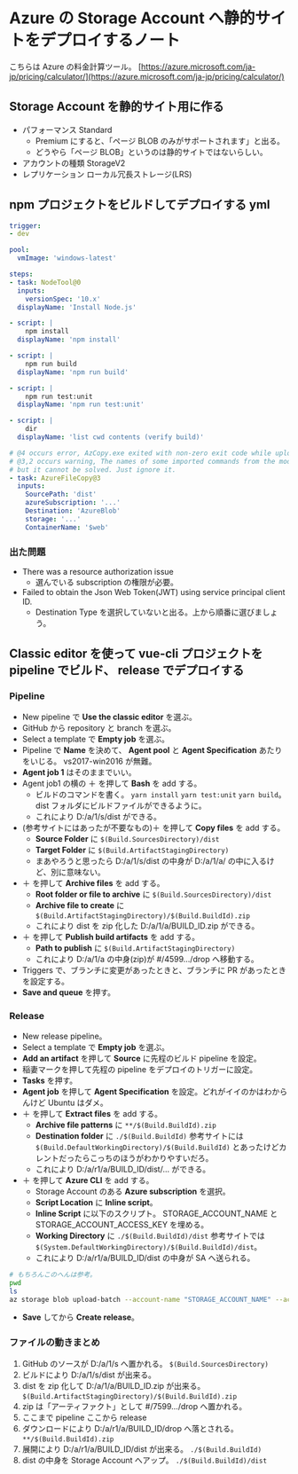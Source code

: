 Azure の Storage Account へ静的サイトをデプロイするノート
===

こちらは Azure の料金計算ツール。 [https://azure.microsoft.com/ja-jp/pricing/calculator/](https://azure.microsoft.com/ja-jp/pricing/calculator/)

## Storage Account を静的サイト用に作る

- パフォーマンス Standard
    - Premium にすると、「ページ BLOB のみがサポートされます」と出る。
    - どうやら「ページ BLOB」というのは静的サイトではないらしい。
- アカウントの種類  StorageV2
- レプリケーション ローカル冗長ストレージ(LRS)

## npm プロジェクトをビルドしてデプロイする yml

```yaml
trigger:
- dev

pool:
  vmImage: 'windows-latest'

steps:
- task: NodeTool@0
  inputs:
    versionSpec: '10.x'
  displayName: 'Install Node.js'

- script: |
    npm install
  displayName: 'npm install'

- script: |
    npm run build
  displayName: 'npm run build'

- script: |
    npm run test:unit
  displayName: 'npm run test:unit'

- script: |
    dir
  displayName: 'list cwd contents (verify build)'

# @4 occurs error, AzCopy.exe exited with non-zero exit code while uploading files to blob storage
# @3,2 occurs warning, The names of some imported commands from the module 'AzureRM.Websites' include unapproved verbs that might make them less discoverable
# but it cannot be solved. Just ignore it.
- task: AzureFileCopy@3
  inputs:
    SourcePath: 'dist'
    azureSubscription: '...'
    Destination: 'AzureBlob'
    storage: '...'
    ContainerName: '$web'
```

### 出た問題

- There was a resource authorization issue
    - 選んでいる subscription の権限が必要。
- Failed to obtain the Json Web Token(JWT) using service principal client ID.
    - Destination Type を選択していないと出る。上から順番に選びましょう。

## Classic editor を使って vue-cli プロジェクトを pipeline でビルド、 release でデプロイする

### Pipeline

- New pipeline で **Use the classic editor** を選ぶ。
- GitHub から repository と branch を選ぶ。
- Select a template で **Empty job** を選ぶ。
- Pipeline で **Name** を決めて、 **Agent pool** と **Agent Specification** あたりをいじる。 vs2017-win2016 が無難。
- **Agent job 1** はそのままでいい。
- Agent job1 の横の ＋ を押して **Bash** を add する。
    - ビルドのコマンドを書く。 `yarn install` `yarn test:unit` `yarn build`。 dist フォルダにビルドファイルができるように。
    - これにより D:/a/1/s/dist ができる。
- (参考サイトにはあったが不要なもの)＋ を押して **Copy files** を add する。
    - **Source Folder** に `$(Build.SourcesDirectory)/dist`
    - **Target Folder** に `$(Build.ArtifactStagingDirectory)`
    - まあやろうと思ったら D:/a/1/s/dist の中身が D:/a/1/a/ の中に入るけど、別に意味ない。
- ＋ を押して **Archive files** を add する。
    - **Root folder or file to archive** に `$(Build.SourcesDirectory)/dist`
    - **Archive file to create** に `$(Build.ArtifactStagingDirectory)/$(Build.BuildId).zip`
    - これにより dist を zip 化した D:/a/1/a/BUILD_ID.zip ができる。
- ＋ を押して **Publish build artifacts** を add する。
    - **Path to publish** に `$(Build.ArtifactStagingDirectory)`
    - これにより D:/a/1/a の中身(zip)が #/4599.../drop へ移動する。
- Triggers で、ブランチに変更があったときと、ブランチに PR があったときを設定する。
- **Save and queue** を押す。

### Release

- New release pipeline。
- Select a template で **Empty job** を選ぶ。
- **Add an artifact** を押して **Source** に先程のビルド pipeline を設定。
- 稲妻マークを押して先程の pipeline をデプロイのトリガーに設定。
- **Tasks** を押す。
- **Agent job** を押して **Agent Specification** を設定。どれがイイのかはわからんけど Ubuntu はダメ。
- ＋ を押して **Extract files** を add する。
    - **Archive file patterns** に `**/$(Build.BuildId).zip`
    - **Destination folder** に `./$(Build.BuildId)` 参考サイトには `$(Build.DefaultWorkingDirectory)/$(Build.BuildId)` とあったけどカレントだったらこっちのほうがわかりやすいだろ。
    - これにより D:/a/r1/a/BUILD_ID/dist/... ができる。
- ＋ を押して **Azure CLI** を add する。
    - Storage Account のある **Azure subscription** を選択。
    - **Script Location** に **Inline script**。
    - **Inline Script** に以下のスクリプト。 STORAGE_ACCOUNT_NAME と STORAGE_ACCOUNT_ACCESS_KEY を埋める。
    - **Working Directory** に `./$(Build.BuildId)/dist` 参考サイトでは `$(System.DefaultWorkingDirectory)/$(Build.BuildId)/dist`。
    - これにより D:/a/r1/a/BUILD_ID/dist の中身が SA へ送られる。

```bash
# もちろんこのへんは参考。
pwd
ls
az storage blob upload-batch --account-name "STORAGE_ACCOUNT_NAME" --account-key "STORAGE_ACCOUNT_ACCESS_KEY" --destination "$web" --source ./
```

- **Save** してから **Create release**。

### ファイルの動きまとめ

1. GitHub のソースが D:/a/1/s へ置かれる。 `$(Build.SourcesDirectory)`
1. ビルドにより D:/a/1/s/dist が出来る。
1. dist を zip 化して D:/a/1/a/BUILD_ID.zip が出来る。 `$(Build.ArtifactStagingDirectory)/$(Build.BuildId).zip`
1. zip は「アーティファクト」として #/7599.../drop へ置かれる。
1. ここまで pipeline ここから release
1. ダウンロードにより D:/a/r1/a/BUILD_ID/drop へ落とされる。 `**/$(Build.BuildId).zip`
1. 展開により D:/a/r1/a/BUILD_ID/dist が出来る。 `./$(Build.BuildId)`
1. dist の中身を Storage Account へアップ。 `./$(Build.BuildId)/dist`
